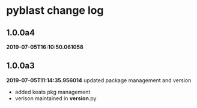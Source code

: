 # pyblast change log
## 1.0.0a4

**2019-07-05T16:10:50.061058**





## 1.0.0a3

**2019-07-05T11:14:35.956014**
updated package management and version

 - added keats pkg management
 - verison maintained in __version__.py

